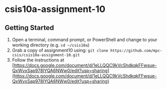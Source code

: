 # csis10a-assignment-10

## Getting Started

1. Open a terminal, command prompt, or PowerShell and change to your working directory (e.g. `cd ~/csis10a`)
2. Grab a copy of assignment10 using: `git clone https://github.com/mpc-csis/csis10a-assignment-10.git`
3. Follow the instructions at [https://docs.google.com/document/d/1eLLQQC9kVcShdkqkFFwsue-QxWvxSap978lYQA6NWw0/edit?usp=sharing](https://docs.google.com/document/d/1eLLQQC9kVcShdkqkFFwsue-QxWvxSap978lYQA6NWw0/edit?usp=sharing)
